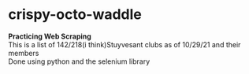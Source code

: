 # crispy-octo-waddle

**Practicing Web Scraping** <br />
This is a list of 142/218(i think)Stuyvesant clubs as of 10/29/21 and their members <br />
Done using python and the selenium library
